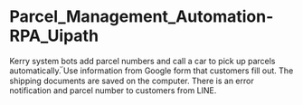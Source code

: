 # Parcel_Management_Automation-RPA_Uipath
Kerry system bots add parcel numbers and call a car to pick up parcels automatically. ๊Use information from Google form that customers fill out.  The shipping documents are saved on the computer.  There is an error notification and parcel number to customers from LINE. 
